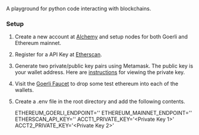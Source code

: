 A playground for python code interacting with blockchains.

### Setup

1. Create a new account at [Alchemy](https://www.alchemy.com/) and setup nodes for both Goerli and Ethereum mainnet.

2. Register for a API Key at [Etherscan](https://etherscan.io/).

3. Generate two private/public key pairs using Metamask. The public key is your wallet address. Here are [instructions](https://metamask.zendesk.com/hc/en-us/articles/360015289632-How-to-export-an-account-s-private-key) for viewing the private key.

4. Visit the [Goerli Faucet](https://goerlifaucet.com/) to drop some test ethereum into each of the wallets.

5. Create a .env file in the root directory and add the following contents.

    ETHEREUM_GOERLI_ENDPOINT='<ALCHEMY GOERLI URL>'
    ETHEREUM_MAINNET_ENDPOINT='<ALCHEMY ETHEREUM URL>'
    ETHERSCAN_API_KEY='<ETHERSCAN API KEY>'
    ACCT1_PRIVATE_KEY='<Private Key 1>'
    ACCT2_PRIVATE_KEY='<Private Key 2>'
